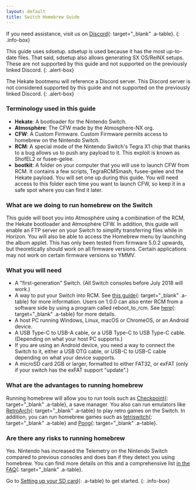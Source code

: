 ```yaml
---
layout: default
title: Switch Homebrew Guide
---
```


If you need assistance, visit us on [Discord](https://discord.gg/C29hYvh){: target="_blank" .a-table}.
{: .info-box}

This guide uses sdsetup. sdsetup is used because it has the most up-to-date files. That said, sdsetup also allows generating SX OS/ReiNX setups. These are not supported by this guide and not supported on the previously linked Discord.
{: .alert-box}

The Hekate bootmenu will reference a Discord server. This Discord server is not considered supported by this guide and not supported on the previously linked Discord. 
{: .alert-box}

### Terminology used in this guide

- **Hekate**: A bootloader for the Nintendo Switch.
- **Atmosphére**: The CFW made by the Atmosphere-NX org.
- **CFW**: A Custom Firmware. Custom Firmware permits access to homebrew on the Nintendo Switch.
- **RCM**: A special mode of the Nintendo Switch's Tegra X1 chip that thanks to a bug allows us to push any payload to it. This exploit is known as ShofEL2 or fusee-gelee.
- **bootkit**: A folder on your computer that you will use to launch CFW from RCM. It contains a few scripts, TegraRCMSmash, fusee-gelee and the Hekate payload. You will set one up during this guide. You will need access to this folder each time you want to launch CFW, so keep it in a safe spot where you can find it later.

### What are we doing to run homebrew on the Switch

This guide will boot you into Atmosphére using a combination of the RCM, the Hekate bootloader and Atmosphére CFW. In addition, this guide will enable an FTP server on your Switch to simplify transferring files while in Horizon. You will also be able to access the Homebrew menu by launching the album applet. This has only been tested from firmware 5.0.2 upwards, but theoretically should work on all firmware versions. Certain applications may not work on certain firmware versions so YMMV.

### What you will need

- A "first-generation" Switch. (All Switch consoles before July 2018 will work.)
- A way to put your Switch into RCM. See [this guide](https://xghostboyx.github.io/RCM-Guide){: target="_blank" .a-table} for more information. Users on 1.0.0 can also enter RCM from a software side by using a program called reboot_to_rcm. See [here](1-0-0.html){: target="_blank" .a-table} for more details.
- A host PC running Windows, Linux, macOS or ChromeOS, or an Android device.
- A USB Type-C to USB-A cable, or a USB Type-C to USB Type-C cable. (Depending on what your host PC supports.)
- If you are using an Android device, you need a way to connect the Switch to it, either a USB OTG cable, or USB-C to USB-C cable depending on what your device supports.
- A microSD card 2GB or larger, formatted to either FAT32, or exFAT (only if your switch has the exFAT support "update".)

### What are the advantages to running homebrew

Running homebrew will allow you to run tools such as [Checkpoint](https://github.com/BernardoGiordano/Checkpoint){: target="_blank" .a-table}, a save manager.
You also can run emulators like [RetroArch](https://www.retroarch.com/?page=platforms){: target="_blank" .a-table} to play retro games on the Switch.
In addition, you can run homebrew games such as [tetriswitch](https://gbatemp.net/threads/tetriswitch-a-tetris-clone-for-the-switch.498481){: target="_blank" .a-table} and [Pong](https://github.com/I-EAT-CHEEZE-YO/switch_sdl_pong){: target="_blank" .a-table}.

### Are there any risks to running homebrew

Yes. Nintendo has increased the Telemetry on the Nintendo Switch compared to previous consoles and does ban if they detect you using homebrew. You can find more details on this and a comprehensive list [in the FAQ](faq.html#ban){: target="_blank" .a-table}.

Go to [Setting up your SD card](sdcard.html){: .a-table} to get started.
{: .info-box}